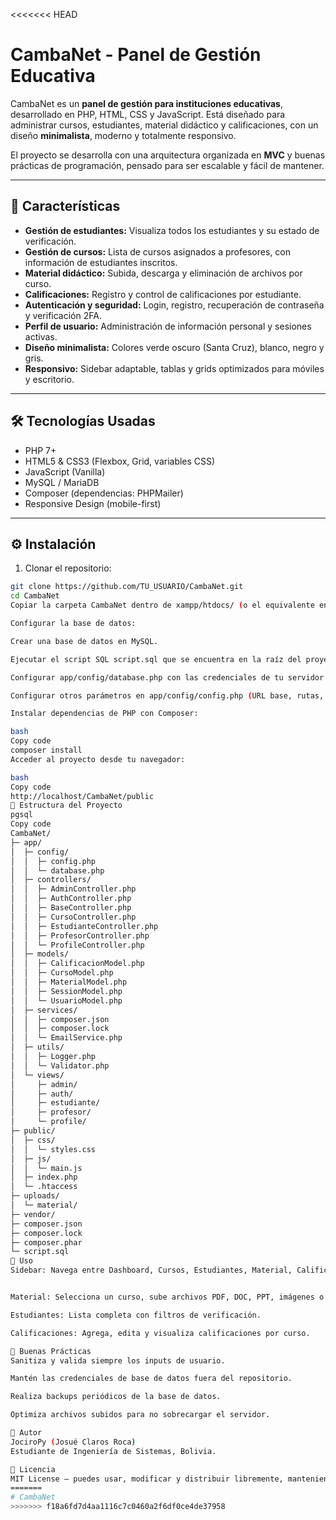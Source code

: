 <<<<<<< HEAD
# CambaNet - Panel de Gestión Educativa

CambaNet es un **panel de gestión para instituciones educativas**, desarrollado en PHP, HTML, CSS y JavaScript. Está diseñado para administrar cursos, estudiantes, material didáctico y calificaciones, con un diseño **minimalista**, moderno y totalmente responsivo.

El proyecto se desarrolla con una arquitectura organizada en **MVC** y buenas prácticas de programación, pensado para ser escalable y fácil de mantener.

---

## 📌 Características

- **Gestión de estudiantes:** Visualiza todos los estudiantes y su estado de verificación.
- **Gestión de cursos:** Lista de cursos asignados a profesores, con información de estudiantes inscritos.
- **Material didáctico:** Subida, descarga y eliminación de archivos por curso.
- **Calificaciones:** Registro y control de calificaciones por estudiante.
- **Autenticación y seguridad:** Login, registro, recuperación de contraseña y verificación 2FA.
- **Perfil de usuario:** Administración de información personal y sesiones activas.
- **Diseño minimalista:** Colores verde oscuro (Santa Cruz), blanco, negro y gris.
- **Responsivo:** Sidebar adaptable, tablas y grids optimizados para móviles y escritorio.

---

## 🛠 Tecnologías Usadas

- PHP 7+  
- HTML5 & CSS3 (Flexbox, Grid, variables CSS)  
- JavaScript (Vanilla)  
- MySQL / MariaDB  
- Composer (dependencias: PHPMailer)  
- Responsive Design (mobile-first)  

---

## ⚙️ Instalación

1. Clonar el repositorio:

```bash
git clone https://github.com/TU_USUARIO/CambaNet.git
cd CambaNet
Copiar la carpeta CambaNet dentro de xampp/htdocs/ (o el equivalente en tu servidor local).

Configurar la base de datos:

Crear una base de datos en MySQL.

Ejecutar el script SQL script.sql que se encuentra en la raíz del proyecto.

Configurar app/config/database.php con las credenciales de tu servidor MySQL.

Configurar otros parámetros en app/config/config.php (URL base, rutas, etc.).

Instalar dependencias de PHP con Composer:

bash
Copy code
composer install
Acceder al proyecto desde tu navegador:

bash
Copy code
http://localhost/CambaNet/public
📂 Estructura del Proyecto
pgsql
Copy code
CambaNet/
├─ app/
│  ├─ config/
│  │  ├─ config.php
│  │  └─ database.php
│  ├─ controllers/
│  │  ├─ AdminController.php
│  │  ├─ AuthController.php
│  │  ├─ BaseController.php
│  │  ├─ CursoController.php
│  │  ├─ EstudianteController.php
│  │  ├─ ProfesorController.php
│  │  └─ ProfileController.php
│  ├─ models/
│  │  ├─ CalificacionModel.php
│  │  ├─ CursoModel.php
│  │  ├─ MaterialModel.php
│  │  ├─ SessionModel.php
│  │  └─ UsuarioModel.php
│  ├─ services/
│  │  ├─ composer.json
│  │  ├─ composer.lock
│  │  └─ EmailService.php
│  ├─ utils/
│  │  ├─ Logger.php
│  │  └─ Validator.php
│  └─ views/
│     ├─ admin/
│     ├─ auth/
│     ├─ estudiante/
│     ├─ profesor/
│     └─ profile/
├─ public/
│  ├─ css/
│  │  └─ styles.css
│  ├─ js/
│  │  └─ main.js
│  ├─ index.php
│  └─ .htaccess
├─ uploads/
│  └─ material/
├─ vendor/
├─ composer.json
├─ composer.lock
├─ composer.phar
└─ script.sql
🚀 Uso
Sidebar: Navega entre Dashboard, Cursos, Estudiantes, Material, Calificaciones y Perfil.


Material: Selecciona un curso, sube archivos PDF, DOC, PPT, imágenes o videos.

Estudiantes: Lista completa con filtros de verificación.

Calificaciones: Agrega, edita y visualiza calificaciones por curso.

📌 Buenas Prácticas
Sanitiza y valida siempre los inputs de usuario.

Mantén las credenciales de base de datos fuera del repositorio.

Realiza backups periódicos de la base de datos.

Optimiza archivos subidos para no sobrecargar el servidor.

📝 Autor
JociroPy (Josué Claros Roca)
Estudiante de Ingeniería de Sistemas, Bolivia.

📄 Licencia
MIT License – puedes usar, modificar y distribuir libremente, manteniendo la atribución al autor.
=======
# CambaNet
>>>>>>> f18a6fd7d4aa1116c7c0460a2f6df0ce4de37958
